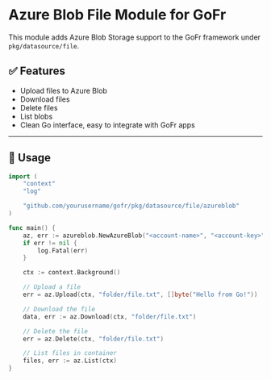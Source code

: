 # Azure Blob File Module for GoFr

This module adds Azure Blob Storage support to the GoFr framework under `pkg/datasource/file`.

## ✅ Features

- Upload files to Azure Blob
- Download files
- Delete files
- List blobs
- Clean Go interface, easy to integrate with GoFr apps

---

## 🧰 Usage

```go
import (
    "context"
    "log"

    "github.com/yourusername/gofr/pkg/datasource/file/azureblob"
)

func main() {
    az, err := azureblob.NewAzureBlob("<account-name>", "<account-key>", "<container>")
    if err != nil {
        log.Fatal(err)
    }

    ctx := context.Background()

    // Upload a file
    err = az.Upload(ctx, "folder/file.txt", []byte("Hello from Go!"))

    // Download the file
    data, err := az.Download(ctx, "folder/file.txt")

    // Delete the file
    err = az.Delete(ctx, "folder/file.txt")

    // List files in container
    files, err := az.List(ctx)
}
